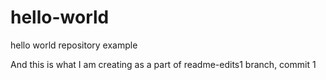 # hello-world
hello world repository example

And this is what I am creating as a part of readme-edits1 branch, commit 1
